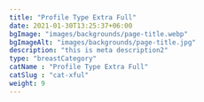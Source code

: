 ```yaml
---
title: "Profile Type Extra Full"
date: 2021-01-30T13:25:37+06:00
bgImage: "images/backgrounds/page-title.webp"
bgImageAlt: "images/backgrounds/page-title.jpg"
description: "this is meta description2"
type: "breastCategory"
catName : "Profile Type Extra Full"
catSlug : "cat-xful"
weight: 9
---
```

